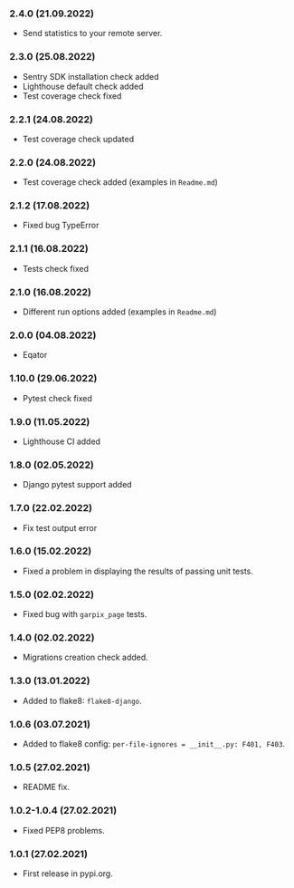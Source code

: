 ### 2.4.0 (21.09.2022)

- Send statistics to your remote server.

### 2.3.0 (25.08.2022)

- Sentry SDK installation check added
- Lighthouse default check added
- Test coverage check fixed

### 2.2.1 (24.08.2022)

- Test coverage check updated

### 2.2.0 (24.08.2022)

- Test coverage check added (examples in `Readme.md`)

### 2.1.2 (17.08.2022)

- Fixed bug TypeError

### 2.1.1 (16.08.2022)

- Tests check fixed

### 2.1.0 (16.08.2022)

- Different run options added (examples in `Readme.md`)

### 2.0.0 (04.08.2022)

- Eqator

### 1.10.0 (29.06.2022)

- Pytest check fixed

### 1.9.0 (11.05.2022)

- Lighthouse CI added

### 1.8.0 (02.05.2022)

- Django pytest support added

### 1.7.0 (22.02.2022)

- Fix test output error

### 1.6.0 (15.02.2022)

- Fixed a problem in displaying the results of passing unit tests.

### 1.5.0 (02.02.2022)

- Fixed bug with `garpix_page` tests.

### 1.4.0 (02.02.2022)

- Migrations creation check added.

### 1.3.0 (13.01.2022)

- Added to flake8: `flake8-django`.

### 1.0.6 (03.07.2021)

- Added to flake8 config: `per-file-ignores = __init__.py: F401, F403`.

### 1.0.5 (27.02.2021)

- README fix.

### 1.0.2-1.0.4 (27.02.2021)

- Fixed PEP8 problems.

### 1.0.1 (27.02.2021)

- First release in pypi.org.
